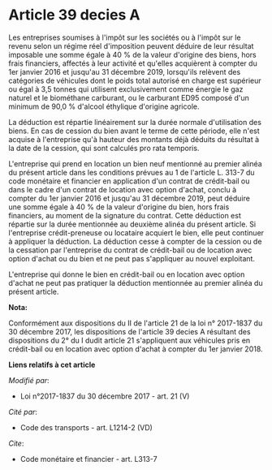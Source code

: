 # Article 39 decies A

Les entreprises soumises à l'impôt sur les sociétés ou à l'impôt sur le revenu selon un régime réel d'imposition peuvent
déduire de leur résultat imposable une somme égale à 40 % de la valeur d'origine des biens, hors frais financiers, affectés à
leur activité et qu'elles acquièrent à compter du 1er janvier 2016 et jusqu'au 31 décembre 2019, lorsqu'ils relèvent des
catégories de véhicules dont le poids total autorisé en charge est supérieur ou égal à 3,5 tonnes qui utilisent exclusivement
comme énergie le gaz naturel et le biométhane carburant, ou le carburant ED95 composé d'un minimum de 90,0 % d'alcool
éthylique d'origine agricole.

La déduction est répartie linéairement sur la durée normale d'utilisation des biens. En cas de cession du bien avant le terme
de cette période, elle n'est acquise à l'entreprise qu'à hauteur des montants déjà déduits du résultat à la date de la
cession, qui sont calculés pro rata temporis.

L'entreprise qui prend en location un bien neuf mentionné au premier alinéa du présent article dans les conditions prévues au
1 de l'article L. 313-7 du code monétaire et financier en application d'un contrat de crédit-bail ou dans le cadre d'un
contrat de location avec option d'achat, conclu à compter du 1er janvier 2016 et jusqu'au 31 décembre 2019, peut déduire une
somme égale à 40 % de la valeur d'origine du bien, hors frais financiers, au moment de la signature du contrat. Cette
déduction est répartie sur la durée mentionnée au deuxième alinéa du présent article. Si l'entreprise crédit-preneuse ou
locataire acquiert le bien, elle peut continuer à appliquer la déduction. La déduction cesse à compter de la cession ou de la
cessation par l'entreprise du contrat de crédit-bail ou de location avec option d'achat ou du bien et ne peut pas s'appliquer
au nouvel exploitant.

L'entreprise qui donne le bien en crédit-bail ou en location avec option d'achat ne peut pas pratiquer la déduction
mentionnée au premier alinéa du présent article.

**Nota:**

Conformément aux dispositions du II de l'article 21 de la loi n° 2017-1837 du 30 décembre 2017, les dispositions de l'article
39 decies A résultant des dispositions du 2° du I dudit article 21 s'appliquent aux véhicules pris en crédit-bail ou en
location avec option d'achat à compter du 1er janvier 2018.

**Liens relatifs à cet article**

_Modifié par_:

  - Loi n°2017-1837 du 30 décembre 2017 - art. 21 (V)

_Cité par_:

  - Code des transports - art. L1214-2 (VD)

_Cite_:

  - Code monétaire et financier - art. L313-7
